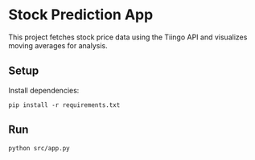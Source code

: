 # Stock Prediction App

This project fetches stock price data using the Tiingo API and visualizes moving averages for analysis.

## Setup

Install dependencies:

```
pip install -r requirements.txt
```

## Run

```
python src/app.py
```
